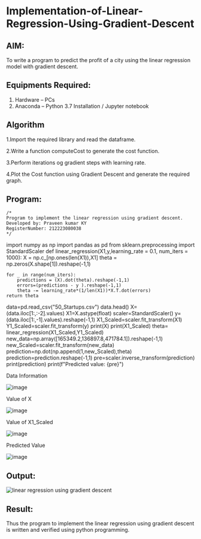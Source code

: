 # Implementation-of-Linear-Regression-Using-Gradient-Descent

## AIM:
To write a program to predict the profit of a city using the linear regression model with gradient descent.

## Equipments Required:
1. Hardware – PCs
2. Anaconda – Python 3.7 Installation / Jupyter notebook

## Algorithm
1.Import the required library and read the dataframe.

2.Write a function computeCost to generate the cost function.

3.Perform iterations og gradient steps with learning rate.

4.Plot the Cost function using Gradient Descent and generate the required graph. 

## Program:
```
/*
Program to implement the linear regression using gradient descent.
Developed by: Praveen kumar KY
RegisterNumber: 212223080038  
*/
```
import numpy as np
import pandas as pd
from sklearn.preprocessing import StandardScaler
def linear_regression(X1,y,learning_rate = 0.1, num_iters = 1000):
    X = np.c_[np.ones(len(X1)),X1]
    theta = np.zeros(X.shape[1]).reshape(-1,1)
    
    for _ in range(num_iters):
        predictions = (X).dot(theta).reshape(-1,1)
        errors=(predictions - y ).reshape(-1,1)
        theta -= learning_rate*(1/len(X1))*X.T.dot(errors)
    return theta
data=pd.read_csv("50_Startups.csv")
data.head()
X=(data.iloc[1:,:-2].values)
X1=X.astype(float)
scaler=StandardScaler()
y=(data.iloc[1:,-1].values).reshape(-1,1)
X1_Scaled=scaler.fit_transform(X1)
Y1_Scaled=scaler.fit_transform(y)
print(X)
print(X1_Scaled)
theta= linear_regression(X1_Scaled,Y1_Scaled)
new_data=np.array([165349.2,136897.8,471784.1]).reshape(-1,1)
new_Scaled=scaler.fit_transform(new_data)
prediction=np.dot(np.append(1,new_Scaled),theta)
prediction=prediction.reshape(-1,1)
pre=scaler.inverse_transform(prediction)
print(prediction)
print(f"Predicted value: {pre}")


Data Information

![image](https://github.com/23014076/Implementation-of-Linear-Regression-Using-Gradient-Descent/assets/160568656/8bc73afe-cbf2-4f6d-83eb-f625ab72e50c)

Value of X

![image](https://github.com/23014076/Implementation-of-Linear-Regression-Using-Gradient-Descent/assets/160568656/09dd0e68-e501-4efc-b6d4-983baba9f933)

Value of X1_Scaled

![image](https://github.com/23014076/Implementation-of-Linear-Regression-Using-Gradient-Descent/assets/160568656/6e35f459-c471-448a-b5dc-29708fef0003)

Predicted Value

![image](https://github.com/23014076/Implementation-of-Linear-Regression-Using-Gradient-Descent/assets/160568656/24f97d93-5c02-41a7-8840-4a2aea6ce7ff)


## Output:
![linear regression using gradient descent](sam.png)


## Result:
Thus the program to implement the linear regression using gradient descent is written and verified using python programming.
